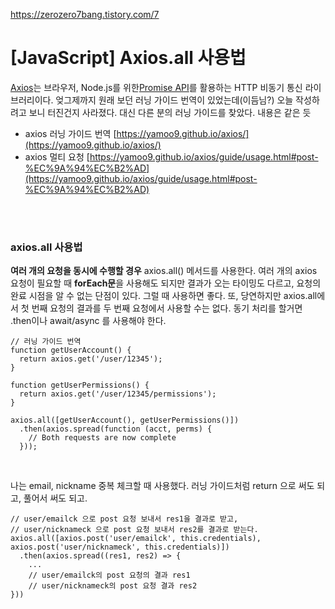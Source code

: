 https://zerozero7bang.tistory.com/7



# [JavaScript] Axios.all 사용법

[Axios](https://github.com/axios/axios)는 브라우저, Node.js를 위한[Promise API](https://developer.mozilla.org/ko/docs/Web/JavaScript/Reference/Global_Objects/Promise)를 활용하는 HTTP 비동기 통신 라이브러리이다. 엊그제까지 원래 보던 러닝 가이드 번역이 있었는데(이듬님?) 오늘 작성하려고 보니 터진건지 사라졌다. 대신 다른 분의 러닝 가이드를 찾았다. 내용은 같은 듯

-   axios 러닝 가이드 번역 [https://yamoo9.github.io/axios/](https://yamoo9.github.io/axios/) 
-   axios 멀티 요청 [https://yamoo9.github.io/axios/guide/usage.html#post-%EC%9A%94%EC%B2%AD](https://yamoo9.github.io/axios/guide/usage.html#post-%EC%9A%94%EC%B2%AD)

<br/>

<br/>

### axios.all 사용법

**여러 개의 요청을 동시에 수행할 경우** axios.all() 메서드를 사용한다. 여러 개의 axios 요청이 필요할 때 **forEach문**을 사용해도 되지만 결과가 오는 타이밍도 다르고, 요청의 완료 시점을 알 수 없는 단점이 있다. 그럴 때 사용하면 좋다. 또, 당연하지만 axios.all에서 첫 번째 요청의 결과를 두 번째 요청에서 사용할 수는 없다. 동기 처리를 할거면 .then이나 await/async 를 사용해야 한다. 

```
// 러닝 가이드 번역
function getUserAccount() {
  return axios.get('/user/12345');
}

function getUserPermissions() {
  return axios.get('/user/12345/permissions');
}

axios.all([getUserAccount(), getUserPermissions()])
  .then(axios.spread(function (acct, perms) {
    // Both requests are now complete
  }));
```

<br/>

나는 email, nickname 중복 체크할 때 사용했다. 러닝 가이드처럼 return 으로 써도 되고, 풀어서 써도 되고.

```
// user/emailck 으로 post 요청 보내서 res1을 결과로 받고,
// user/nicknameck 으로 post 요청 보내서 res2를 결과로 받는다.
axios.all([axios.post('user/emailck', this.credentials), axios.post('user/nicknameck', this.credentials)])
  .then(axios.spread((res1, res2) => {
    ...
    // user/emailck의 post 요청의 결과 res1
    // user/nicknameck의 post 요청 결과 res2
}))
```

